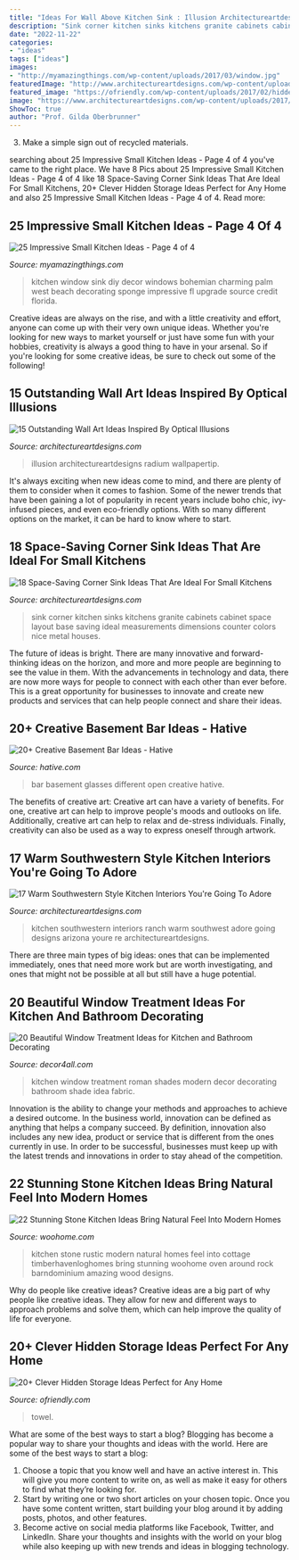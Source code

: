 ```yaml
---
title: "Ideas For Wall Above Kitchen Sink : Illusion Architectureartdesigns Radium Wallpapertip"
description: "Sink corner kitchen sinks kitchens granite cabinets cabinet space layout base saving ideal measurements dimensions counter colors nice metal houses"
date: "2022-11-22"
categories:
- "ideas"
tags: ["ideas"]
images:
- "http://myamazingthings.com/wp-content/uploads/2017/03/window.jpg"
featuredImage: "http://www.architectureartdesigns.com/wp-content/uploads/2017/03/12-3-630x504.jpg"
featured_image: "https://ofriendly.com/wp-content/uploads/2017/02/hidden-storage/4-hidden-storage-ideas.jpg"
image: "https://www.architectureartdesigns.com/wp-content/uploads/2017/06/6-23.jpg"
ShowToc: true
author: "Prof. Gilda Oberbrunner"
---
```



3. Make a simple sign out of recycled materials.

	

		
searching about 25 Impressive Small Kitchen Ideas - Page 4 of 4 you've came to the right place. We have 8 Pics about 25 Impressive Small Kitchen Ideas - Page 4 of 4 like 18 Space-Saving Corner Sink Ideas That Are Ideal For Small Kitchens, 20+ Clever Hidden Storage Ideas Perfect for Any Home and also 25 Impressive Small Kitchen Ideas - Page 4 of 4. Read more:
		
    
## 25 Impressive Small Kitchen Ideas - Page 4 Of 4

<img loading=lazy src="http://myamazingthings.com/wp-content/uploads/2017/03/window.jpg" onerror="this.onerror=null;this.src='https://tse1.mm.bing.net/th?id=OIP.5Q60wVOUgAxVVcHk1B8LpQHaLH&amp;pid=15.1';" alt="25 Impressive Small Kitchen Ideas - Page 4 of 4">

_Source: myamazingthings.com_

>kitchen window sink diy decor windows bohemian charming palm west beach decorating sponge impressive fl upgrade source credit florida. 

	

Creative ideas are always on the rise, and with a little creativity and effort, anyone can come up with their very own unique ideas. Whether you're looking for new ways to market yourself or just have some fun with your hobbies, creativity is always a good thing to have in your arsenal. So if you're looking for some creative ideas, be sure to check out some of the following!

    
## 15 Outstanding Wall Art Ideas Inspired By Optical Illusions

<img loading=lazy src="https://www.architectureartdesigns.com/wp-content/uploads/2017/06/6-23.jpg" onerror="this.onerror=null;this.src='https://tse2.mm.bing.net/th?id=OIP.7IJLm3oZ3hVlFOwjLNYZWQHaE8&amp;pid=15.1';" alt="15 Outstanding Wall Art Ideas Inspired By Optical Illusions">

_Source: architectureartdesigns.com_

>illusion architectureartdesigns radium wallpapertip. 

	

It's always exciting when new ideas come to mind, and there are plenty of them to consider when it comes to fashion. Some of the newer trends that have been gaining a lot of popularity in recent years include boho chic, ivy-infused pieces, and even eco-friendly options. With so many different options on the market, it can be hard to know where to start.

    
## 18 Space-Saving Corner Sink Ideas That Are Ideal For Small Kitchens

<img loading=lazy src="http://www.architectureartdesigns.com/wp-content/uploads/2017/03/12-3-630x504.jpg" onerror="this.onerror=null;this.src='https://tse1.mm.bing.net/th?id=OIP.8xVL4mCdejZyFEEpsJs19gHaF7&amp;pid=15.1';" alt="18 Space-Saving Corner Sink Ideas That Are Ideal For Small Kitchens">

_Source: architectureartdesigns.com_

>sink corner kitchen sinks kitchens granite cabinets cabinet space layout base saving ideal measurements dimensions counter colors nice metal houses. 

	

The future of ideas is bright. There are many innovative and forward-thinking ideas on the horizon, and more and more people are beginning to see the value in them. With the advancements in technology and data, there are now more ways for people to connect with each other than ever before. This is a great opportunity for businesses to innovate and create new products and services that can help people connect and share their ideas.

    
## 20+ Creative Basement Bar Ideas - Hative

<img loading=lazy src="https://hative.com/wp-content/uploads/2014/05/basement-bar-ideas/16-different-glasses-open-look.jpg" onerror="this.onerror=null;this.src='https://tse3.mm.bing.net/th?id=OIP.y8rK8aG0R9UZG80KmObJBAHaJ4&amp;pid=15.1';" alt="20+ Creative Basement Bar Ideas - Hative">

_Source: hative.com_

>bar basement glasses different open creative hative. 

	

The benefits of creative art:
Creative art can have a variety of benefits. For one, creative art can help to improve people's moods and outlooks on life. Additionally, creative art can help to relax and de-stress individuals. Finally, creativity can also be used as a way to express oneself through artwork.

    
## 17 Warm Southwestern Style Kitchen Interiors You&#039;re Going To Adore

<img loading=lazy src="https://www.architectureartdesigns.com/wp-content/uploads/2016/03/17-Warm-Southwestern-Style-Kitchen-Interiors-Youre-Going-To-Adore-10.jpg" onerror="this.onerror=null;this.src='https://tse1.mm.bing.net/th?id=OIP.lG-4MqdYYWOXLOeg3QnDrAHaE_&amp;pid=15.1';" alt="17 Warm Southwestern Style Kitchen Interiors You&#039;re Going To Adore">

_Source: architectureartdesigns.com_

>kitchen southwestern interiors ranch warm southwest adore going designs arizona youre re architectureartdesigns. 

	

There are three main types of big ideas: ones that can be implemented immediately, ones that need more work but are worth investigating, and ones that might not be possible at all but still have a huge potential.

    
## 20 Beautiful Window Treatment Ideas For Kitchen And Bathroom Decorating

<img loading=lazy src="http://www.decor4all.com/wp-content/uploads/2015/07/modern-kitchen-decor-roman-shades-window-treatment-ideas-4.jpg" onerror="this.onerror=null;this.src='https://tse1.mm.bing.net/th?id=OIP.s0mz2bCdMcStkUUikV9rYAAAAA&amp;pid=15.1';" alt="20 Beautiful Window Treatment Ideas for Kitchen and Bathroom Decorating">

_Source: decor4all.com_

>kitchen window treatment roman shades modern decor decorating bathroom shade idea fabric. 

	

Innovation is the ability to change your methods and approaches to achieve a desired outcome. In the business world, innovation can be defined as anything that helps a company succeed. By definition, innovation also includes any new idea, product or service that is different from the ones currently in use. In order to be successful, businesses must keep up with the latest trends and innovations in order to stay ahead of the competition.

    
## 22 Stunning Stone Kitchen Ideas Bring Natural Feel Into Modern Homes

<img loading=lazy src="http://www.woohome.com/wp-content/uploads/2015/05/rustic-stone-kitchen-woohome-5.jpg" onerror="this.onerror=null;this.src='https://tse3.mm.bing.net/th?id=OIP.0pbt7cvKKSufOGKyETH7eQHaLG&amp;pid=15.1';" alt="22 Stunning Stone Kitchen Ideas Bring Natural Feel Into Modern Homes">

_Source: woohome.com_

>kitchen stone rustic modern natural homes feel into cottage timberhavenloghomes bring stunning woohome oven around rock barndominium amazing wood designs. 

	

Why do people like creative ideas?
Creative ideas are a big part of why people like creative ideas. They allow for new and different ways to approach problems and solve them, which can help improve the quality of life for everyone.

    
## 20+ Clever Hidden Storage Ideas Perfect For Any Home

<img loading=lazy src="https://ofriendly.com/wp-content/uploads/2017/02/hidden-storage/4-hidden-storage-ideas.jpg" onerror="this.onerror=null;this.src='https://tse4.mm.bing.net/th?id=OIP.ThvtKIZPH1lLJFl_DMc5eQHaJ3&amp;pid=15.1';" alt="20+ Clever Hidden Storage Ideas Perfect for Any Home">

_Source: ofriendly.com_

>towel. 

	

What are some of the best ways to start a blog?
Blogging has become a popular way to share your thoughts and ideas with the world. Here are some of the best ways to start a blog: 
1. Choose a topic that you know well and have an active interest in. This will give you more content to write on, as well as make it easy for others to find what they’re looking for. 
2. Start by writing one or two short articles on your chosen topic. Once you have some content written, start building your blog around it by adding posts, photos, and other features. 
3. Become active on social media platforms like Facebook, Twitter, and LinkedIn. Share your thoughts and insights with the world on your blog while also keeping up with new trends and ideas in blogging technology. 

